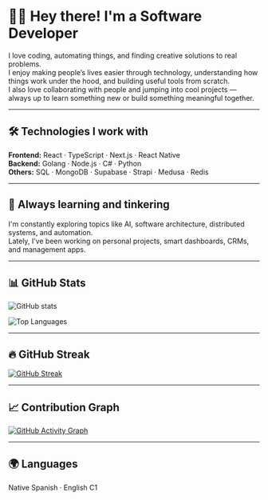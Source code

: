 # 👨‍💻 Hey there! I'm a Software Developer

I love coding, automating things, and finding creative solutions to real problems.  
I enjoy making people’s lives easier through technology, understanding how things work under the hood, and building useful tools from scratch.  
I also love collaborating with people and jumping into cool projects — always up to learn something new or build something meaningful together.

---

## 🛠️ Technologies I work with

**Frontend:** React · TypeScript · Next.js · React Native  
**Backend:** Golang · Node.js · C# · Python  
**Others:** SQL · MongoDB · Supabase · Strapi · Medusa · Redis  

---

## 🧠 Always learning and tinkering

I'm constantly exploring topics like AI, software architecture, distributed systems, and automation.  
Lately, I’ve been working on personal projects, smart dashboards, CRMs, and management apps.

---

## 📊 GitHub Stats

![GitHub stats](https://github-readme-stats.vercel.app/api?username=dosorio55&show_icons=true&theme=radical)

![Top Languages](https://github-readme-stats.vercel.app/api/top-langs/?username=dosorio55&layout=compact&theme=radical)

---

## 🔥 GitHub Streak

[![GitHub Streak](https://streak-stats.demolab.com?user=dosorio55&theme=radical)](https://git.io/streak-stats)

---

## 📈 Contribution Graph

[![GitHub Activity Graph](https://github-readme-activity-graph.cyclic.app/graph?username=dosorio55&theme=react-dark)](https://github.com/Ashutosh00710/github-readme-activity-graph)

---

## 🌍 Languages

Native Spanish · English C1



<!--
**dosorio55/dosorio55** is a ✨ _special_ ✨ repository because its `README.md` (this file) appears on your GitHub profile.

Here are some ideas to get you started:

- 🔭 I’m currently working on ...
- 🌱 I’m currently learning ...
- 👯 I’m looking to collaborate on ...
- 🤔 I’m looking for help with ...
- 💬 Ask me about ...
- 📫 How to reach me: ...
- 😄 Pronouns: ...
- ⚡ Fun fact: ...
-->

